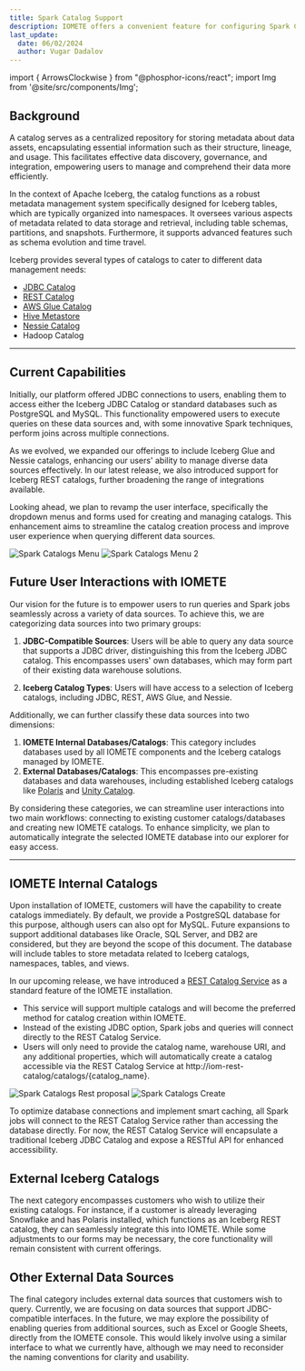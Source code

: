 ```yaml
---
title: Spark Catalog Support
description: IOMETE offers a convenient feature for configuring Spark Catalogs interface.
last_update:
  date: 06/02/2024
  author: Vugar Dadalov
---
```


import { ArrowsClockwise } from "@phosphor-icons/react";
import Img from '@site/src/components/Img';


## Background
A catalog serves as a centralized repository for storing metadata about data assets, encapsulating essential information such as their structure, lineage, and usage. This facilitates effective data discovery, governance, and integration, empowering users to manage and comprehend their data more efficiently.

In the context of Apache Iceberg, the catalog functions as a robust metadata management system specifically designed for Iceberg tables, which are typically organized into namespaces. It oversees various aspects of metadata related to data storage and retrieval, including table schemas, partitions, and snapshots. Furthermore, it supports advanced features such as schema evolution and time travel.

Iceberg provides several types of catalogs to cater to different data management needs:

- [JDBC Catalog](https://iceberg.apache.org/docs/latest/jdbc/)
- [REST Catalog](https://www.tabular.io/apache-iceberg-cookbook/getting-started-catalog-background/)
- [AWS Glue Catalog](https://iceberg.apache.org/docs/1.5.1/nessie/)
- [Hive Metastore](https://iceberg.apache.org/docs/latest/hive/#feature-support)
- [Nessie Catalog](https://iceberg.apache.org/docs/1.5.1/nessie/)
- Hadoop Catalog


---
## Current Capabilities
Initially, our platform offered JDBC connections to users, enabling them to access either the Iceberg JDBC Catalog or standard databases such as PostgreSQL and MySQL. This functionality empowered users to execute queries on these data sources and, with some innovative Spark techniques, perform joins across multiple connections.

As we evolved, we expanded our offerings to include Iceberg Glue and Nessie catalogs, enhancing our users' ability to manage diverse data sources effectively. In our latest release, we also introduced support for Iceberg REST catalogs, further broadening the range of integrations available.

Looking ahead, we plan to revamp the user interface, specifically the dropdown menus and forms used for creating and managing catalogs. This enhancement aims to streamline the catalog creation process and improve user experience when querying different data sources.

<Img src="/img/user-guide/spark-catalogs/spark-menu-old.png" alt="Spark Catalogs Menu" />
<Img src="/img/user-guide/spark-catalogs/spark-menu-new.png" alt="Spark Catalogs Menu 2" />

## Future User Interactions with IOMETE
Our vision for the future is to empower users to run queries and Spark jobs seamlessly across a variety of data sources. To achieve this, we are categorizing data sources into two primary groups:
1. **JDBC-Compatible Sources**: Users will be able to query any data source that supports a JDBC driver, distinguishing this from the Iceberg JDBC catalog. This encompasses users' own databases, which may form part of their existing data warehouse solutions.

2. **Iceberg Catalog Types**: Users will have access to a selection of Iceberg catalogs, including JDBC, REST, AWS Glue, and Nessie.

Additionally, we can further classify these data sources into two dimensions:
1. **IOMETE Internal Databases/Catalogs**: This category includes databases used by all IOMETE components and the Iceberg catalogs managed by IOMETE.
2. **External Databases/Catalogs**: This encompasses pre-existing databases and data warehouses, including established Iceberg catalogs like [Polaris](https://www.snowflake.com/en/blog/introducing-polaris-catalog/) and [Unity Catalog](https://www.databricks.com/product/unity-catalog).

By considering these categories, we can streamline user interactions into two main workflows: connecting to existing customer catalogs/databases and creating new IOMETE catalogs. To enhance simplicity, we plan to automatically integrate the selected IOMETE database into our explorer for easy access.

---
## IOMETE Internal Catalogs
Upon installation of IOMETE, customers will have the capability to create catalogs immediately. By default, we provide a PostgreSQL database for this purpose, although users can also opt for MySQL. Future expansions to support additional databases like Oracle, SQL Server, and DB2 are considered, but they are beyond the scope of this document. The database will include tables to store metadata related to Iceberg catalogs, namespaces, tables, and views.

In our upcoming release, we have introduced a [REST Catalog Service](/docs/user-guide/spark-rest-catalogs.md) as a standard feature of the IOMETE installation.
- This service will support multiple catalogs and will become the preferred method for catalog creation within IOMETE.
- Instead of the existing JDBC option, Spark jobs and queries will connect directly to the REST Catalog Service.
- Users will only need to provide the catalog name, warehouse URI, and any additional properties, which will automatically create a catalog accessible via the REST Catalog Service at http://iom-rest-catalog/catalogs/{catalog_name}.


<Img src="/img/user-guide/spark-catalogs/restcatalog-spark.png" alt="Spark Catalogs Rest proposal" />
<Img src="/img/user-guide/spark-catalogs/spark-create-catalog.png" alt="Spark Catalogs Create" />


To optimize database connections and implement smart caching, all Spark jobs will connect to the REST Catalog Service rather than accessing the database directly.
For now, the REST Catalog Service will encapsulate a traditional Iceberg JDBC Catalog and expose a RESTful API for enhanced accessibility.


## External Iceberg Catalogs
The next category encompasses customers who wish to utilize their existing catalogs. For instance, if a customer is already leveraging Snowflake and has Polaris installed, which functions as an Iceberg REST catalog, they can seamlessly integrate this into IOMETE. While some adjustments to our forms may be necessary, the core functionality will remain consistent with current offerings.

## Other External Data Sources
The final category includes external data sources that customers wish to query. Currently, we are focusing on data sources that support JDBC-compatible interfaces. In the future, we may explore the possibility of enabling queries from additional sources, such as Excel or Google Sheets, directly from the IOMETE console. This would likely involve using a similar interface to what we currently have, although we may need to reconsider the naming conventions for clarity and usability.
